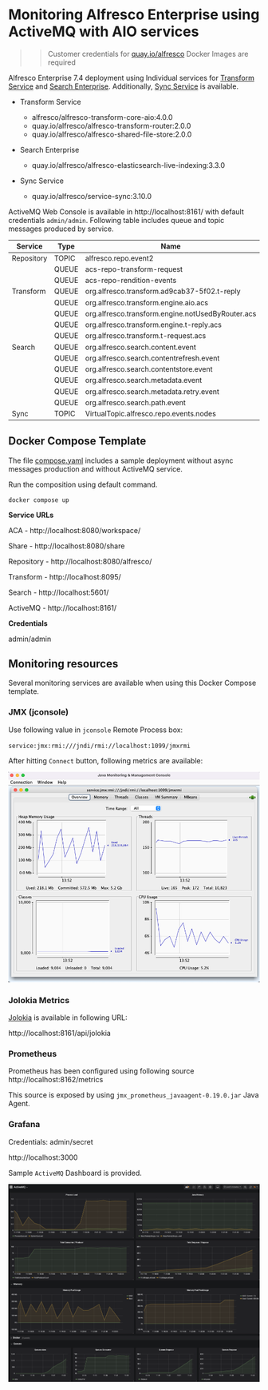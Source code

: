 # Monitoring Alfresco Enterprise using ActiveMQ with AIO services

>> Customer credentials for [quay.io/alfresco](https://quay.io/organization/alfresco) Docker Images are required

Alfresco Enterprise 7.4 deployment using Individual services for [Transform Service](https://docs.alfresco.com/transform-service/latest/) and [Search Enterprise](https://docs.alfresco.com/search-enterprise/latest/). Additionally, [Sync Service](https://docs.alfresco.com/sync-service/latest/) is available. 

* Transform Service

  * alfresco/alfresco-transform-core-aio:4.0.0
  * quay.io/alfresco/alfresco-transform-router:2.0.0
  * quay.io/alfresco/alfresco-shared-file-store:2.0.0

* Search Enterprise

  * quay.io/alfresco/alfresco-elasticsearch-live-indexing:3.3.0

* Sync Service

  * quay.io/alfresco/service-sync:3.10.0    


ActiveMQ Web Console is available in http://localhost:8161/ with default credentials `admin/admin`. Following table includes queue and topic messages produced by service.


| Service    | Type   |  Name                                             |
|------------|--------|---------------------------------------------------|
| Repository | TOPIC  | alfresco.repo.event2                              |
|            | QUEUE  | acs-repo-transform-request                        |
|            | QUEUE  | acs-repo-rendition-events                         |
| Transform  | QUEUE  | org.alfresco.transform.ad9cab37-5f02.t-reply      | 
|            | QUEUE  | org.alfresco.transform.engine.aio.acs             | 
|            | QUEUE  | org.alfresco.transform.engine.notUsedByRouter.acs | 
|            | QUEUE  | org.alfresco.transform.engine.t-reply.acs         | 
|            | QUEUE  | org.alfresco.transform.t-request.acs              | 
| Search     | QUEUE  | org.alfresco.search.content.event                 |
|            | QUEUE  | org.alfresco.search.contentrefresh.event          | 
|            | QUEUE  | org.alfresco.search.contentstore.event            | 
|            | QUEUE  | org.alfresco.search.metadata.event                | 
|            | QUEUE  | org.alfresco.search.metadata.retry.event          | 
|            | QUEUE  | org.alfresco.search.path.event                    | 
| Sync       | TOPIC  | VirtualTopic.alfresco.repo.events.nodes           |


## Docker Compose Template

The file [compose.yaml](compose.yaml) includes a sample deployment without async messages production and without ActiveMQ service.

Run the composition using default command.

```
docker compose up
```

**Service URLs**

ACA - http://localhost:8080/workspace/

Share - http://localhost:8080/share

Repository - http://localhost:8080/alfresco/

Transform - http://localhost:8095/

Search - http://localhost:5601/

ActiveMQ - http://localhost:8161/ 

**Credentials**

admin/admin


## Monitoring resources

Several monitoring services are available when using this Docker Compose template.

### JMX (jconsole)

Use following value in `jconsole` Remote Process box:

`service:jmx:rmi:///jndi/rmi://localhost:1099/jmxrmi`

After hitting `Connect` button, following metrics are available:

![jconsole-monitoring](screencaps/jconsole-monitoring.png)

### Jolokia Metrics

[Jolokia](https://jolokia.org) is available in following URL:

http://localhost:8161/api/jolokia


### Prometheus

Prometheus has been configured using following source http://localhost:8162/metrics

This source is exposed by using `jmx_prometheus_javaagent-0.19.0.jar` Java Agent.


### Grafana 

Credentials: admin/secret

http://localhost:3000

Sample `ActiveMQ` Dashboard is provided.

![grafana-monitoring](screencaps/grafana-monitoring.png)
